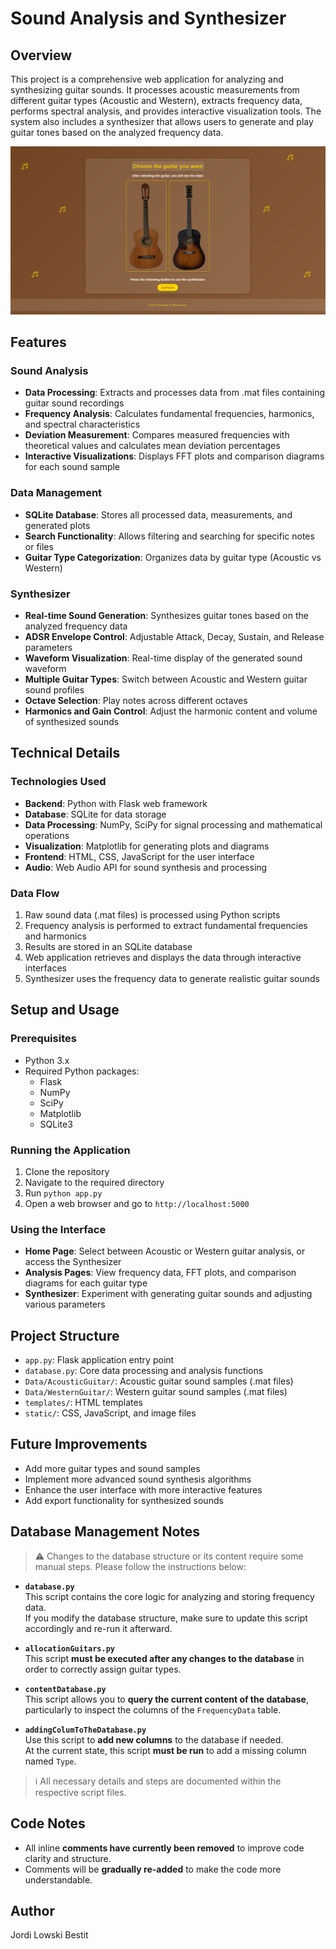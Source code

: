 # Sound Analysis and Synthesizer

## Overview
This project is a comprehensive web application for analyzing and synthesizing guitar sounds. It processes acoustic measurements from different guitar types (Acoustic and Western), extracts frequency data, performs spectral analysis, and provides interactive visualization tools. The system also includes a synthesizer that allows users to generate and play guitar tones based on the analyzed frequency data.

![Start-Page](static/images/MainPage.png)

## Features

### Sound Analysis
- **Data Processing**: Extracts and processes data from .mat files containing guitar sound recordings
- **Frequency Analysis**: Calculates fundamental frequencies, harmonics, and spectral characteristics
- **Deviation Measurement**: Compares measured frequencies with theoretical values and calculates mean deviation percentages
- **Interactive Visualizations**: Displays FFT plots and comparison diagrams for each sound sample

### Data Management
- **SQLite Database**: Stores all processed data, measurements, and generated plots
- **Search Functionality**: Allows filtering and searching for specific notes or files
- **Guitar Type Categorization**: Organizes data by guitar type (Acoustic vs Western)

### Synthesizer
- **Real-time Sound Generation**: Synthesizes guitar tones based on the analyzed frequency data
- **ADSR Envelope Control**: Adjustable Attack, Decay, Sustain, and Release parameters
- **Waveform Visualization**: Real-time display of the generated sound waveform
- **Multiple Guitar Types**: Switch between Acoustic and Western guitar sound profiles
- **Octave Selection**: Play notes across different octaves
- **Harmonics and Gain Control**: Adjust the harmonic content and volume of synthesized sounds

## Technical Details

### Technologies Used
- **Backend**: Python with Flask web framework
- **Database**: SQLite for data storage
- **Data Processing**: NumPy, SciPy for signal processing and mathematical operations
- **Visualization**: Matplotlib for generating plots and diagrams
- **Frontend**: HTML, CSS, JavaScript for the user interface
- **Audio**: Web Audio API for sound synthesis and processing

### Data Flow
1. Raw sound data (.mat files) is processed using Python scripts
2. Frequency analysis is performed to extract fundamental frequencies and harmonics
3. Results are stored in an SQLite database
4. Web application retrieves and displays the data through interactive interfaces
5. Synthesizer uses the frequency data to generate realistic guitar sounds

## Setup and Usage

### Prerequisites
- Python 3.x
- Required Python packages:
  - Flask
  - NumPy
  - SciPy
  - Matplotlib
  - SQLite3

### Running the Application
1. Clone the repository
2. Navigate to the required directory
3. Run `python app.py`
4. Open a web browser and go to `http://localhost:5000`

### Using the Interface
- **Home Page**: Select between Acoustic or Western guitar analysis, or access the Synthesizer
- **Analysis Pages**: View frequency data, FFT plots, and comparison diagrams for each guitar type
- **Synthesizer**: Experiment with generating guitar sounds and adjusting various parameters

## Project Structure
- `app.py`: Flask application entry point  
- `database.py`: Core data processing and analysis functions  
- `Data/AcousticGuitar/`: Acoustic guitar sound samples (.mat files)  
- `Data/WesternGuitar/`: Western guitar sound samples (.mat files)  
- `templates/`: HTML templates  
- `static/`: CSS, JavaScript, and image files 

## Future Improvements
- Add more guitar types and sound samples
- Implement more advanced sound synthesis algorithms
- Enhance the user interface with more interactive features
- Add export functionality for synthesized sounds

## Database Management Notes

> ⚠️ Changes to the database structure or its content require some manual steps. Please follow the instructions below:

- **`database.py`**  
  This script contains the core logic for analyzing and storing frequency data.  
  If you modify the database structure, make sure to update this script accordingly and re-run it afterward.

- **`allocationGuitars.py`**  
  This script **must be executed after any changes to the database** in order to correctly assign guitar types.

- **`contentDatabase.py`**  
  This script allows you to **query the current content of the database**, particularly to inspect the columns of the `FrequencyData` table.

- **`addingColumToTheDatabase.py`**  
  Use this script to **add new columns** to the database if needed.  
  At the current state, this script **must be run** to add a missing column named `Type`.

> ℹ️ All necessary details and steps are documented within the respective script files.

## Code Notes

- All inline **comments have currently been removed** to improve code clarity and structure.  
- Comments will be **gradually re-added** to make the code more understandable.

## Author
Jordi Lowski Bestit
